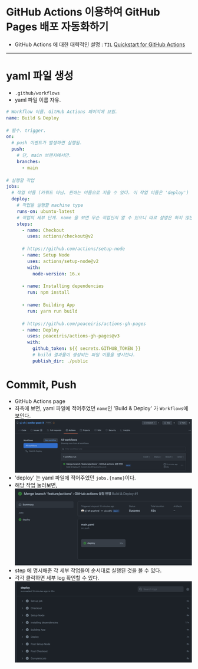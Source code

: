 # GitHub Actions 이용하여 GitHub Pages 배포 자동화하기
- GitHub Actions 에 대한 대략적인 설명 : `TIL` [Quickstart for GitHub Actions]([20211114]_quickstart_for_github_actions.md)

---

# yaml 파일 생성
- `.github/workflows`
- yaml 파일 이름 자유.
```yaml
# Workflow 이름. GitHub Actions 페이지에 보임.
name: Build & Deploy

# 필수. trigger.
on:
  # push 이벤트가 발생하면 실행됨.
  push:
    # 단, main 브랜치에서만.
    branches:
      - main

# 실행할 작업
jobs:
  # 작업 이름 (키워드 아님. 원하는 이름으로 지을 수 있다. 이 작업 이름은 'deploy')
  deploy:
    # 작업을 실행할 machine type
    runs-on: ubuntu-latest
    # 작업의 세부 단계. name 을 보면 무슨 작업인지 알 수 있으니 따로 설명은 하지 않는다.
    steps:
      - name: Checkout
        uses: actions/checkout@v2

      # https://github.com/actions/setup-node
      - name: Setup Node
        uses: actions/setup-node@v2
        with:
          node-version: 16.x

      - name: Installing dependencies
        run: npm install

      - name: Building App
        run: yarn run build

      # https://github.com/peaceiris/actions-gh-pages
      - name: Deploy
        uses: peaceiris/actions-gh-pages@v3
        with:
          github_token: ${{ secrets.GITHUB_TOKEN }}
          # build 결과물이 생성되는 파일 이름을 명시한다.
          publish_dir: ./public
```

# Commit, Push
- GitHub Actions page
- 좌측에 보면, yaml 파일에 적어주었던 `name`인 'Build & Deploy' 가 `Workflows`에 보인다.
![GitHub Actions page](.%5b20211115%5d_deploy_app_on_github_pages_with_github_actions_images/79e4fdfb.png)
- 'deploy' 는 yaml 파일에 적어주었던 `jobs.{name}`이다.
- 해당 작업 눌러보면,
![GitHub Actions page2](.%5b20211115%5d_deploy_app_on_github_pages_with_github_actions_images/a1790040.png)
- step 에 명시해준 각 세부 작업들이 순서대로 실행된 것을 볼 수 있다.
- 각각 클릭하면 세부 log 확인할 수 있다.
![GitHub Actions page - detail](.%5b20211115%5d_deploy_app_on_github_pages_with_github_actions_images/186098c0.png)
